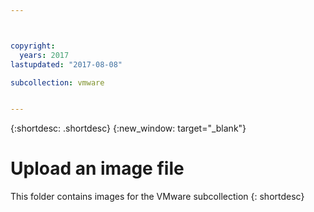 ```yaml
---



copyright:
  years: 2017
lastupdated: "2017-08-08"

subcollection: vmware


---
```


{:shortdesc: .shortdesc}
{:new_window: target="_blank"}

# Upload an image file
This folder contains images for the VMware subcollection
{: shortdesc}

